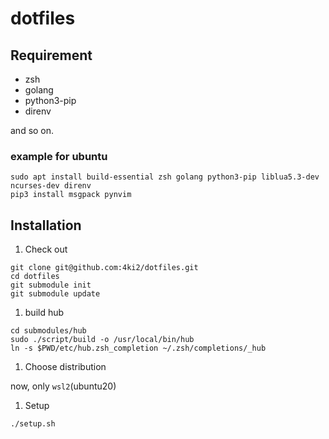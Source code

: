 # dotfiles

## Requirement

- zsh
- golang
- python3-pip
- direnv

and so on.

### example for ubuntu

```shell
sudo apt install build-essential zsh golang python3-pip liblua5.3-dev ncurses-dev direnv
pip3 install msgpack pynvim
```

## Installation

1. Check out

```shell
git clone git@github.com:4ki2/dotfiles.git
cd dotfiles
git submodule init
git submodule update
```

1. build hub

```shell
cd submodules/hub
sudo ./script/build -o /usr/local/bin/hub
ln -s $PWD/etc/hub.zsh_completion ~/.zsh/completions/_hub
```

1. Choose distribution

now, only `wsl2`(ubuntu20)

1. Setup

```shell
./setup.sh
```
